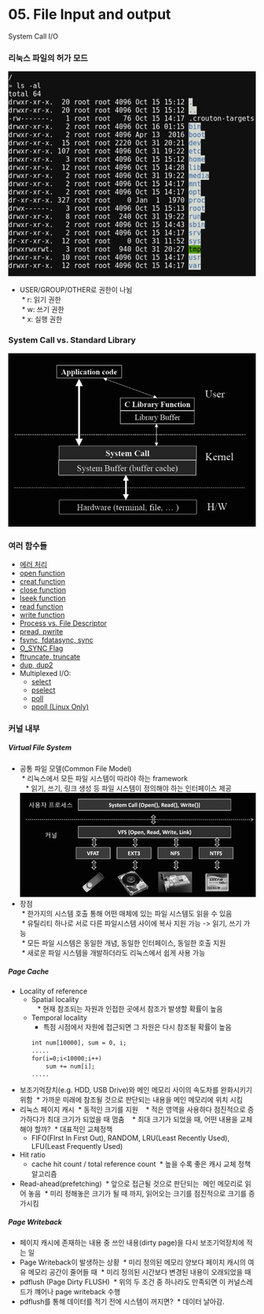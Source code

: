 # 05. File Input and output
System Call I/O  

### 리눅스 파일의 허가 모드
![ls](./ls.png?raw=true "ls")  
* USER/GROUP/OTHER로 권한이 나뉨  
  * r: 읽기 권한  
  * w: 쓰기 권한  
  * x: 실행 권한  

### System Call vs. Standard Library
![system_call](./system_call.png?raw=true "system_call")

### 여러 함수들 
* [에러 처리](./perror_stderror "에러 처리")
* [open function](./open "open function")
* [creat function](./creat "creat function")
* [close function](./close "close function")
* [lseek function](./lseek "lseek function")
* [read function](./read "read function")
* [write function](./write "write function")
* [Process vs. File Descriptor](./read/README.md "Process vs. File Descriptor")
* [pread, pwrite](./pread_pwrite "pread, pwrite")
* [fsync, fdatasync, sync](./fsync_fdatasync_sync "fsync, fdatasync, sync")
* [O_SYNC Flag](./fsync_fdatasync_sync/README.md "O_SYNC Flag")
* [ftruncate, truncate](./ftruncate_truncate "ftruncate, truncate")
* [dup, dup2](./dup_dup2 "dup, dup2")
* Multiplexed I/O:
  * [select](./select "select")
  * [pselect](./pselect "pselect")
  * [poll](./poll "poll")
  * [ppoll (Linux Only)](./ppoll "ppoll")

### 커널 내부
##### Virtual File System
* 공통 파일 모델(Common File Model)  
  * 리눅스에서 모든 파일 시스템이 따라야 하는 framework  
    * 읽기, 쓰기, 링크 생성 등 파일 시스템이 정의해야 하는 인터페이스 제공  
    ![vfs](./vfs.png?raw=true "vfs")  
* 장점  
  * 한가지의 시스템 호출 통해 어떤 매체에 있는 파일 시스템도 읽을 수 있음  
  * 유틸리티 하나로 서로 다른 파일시스템 사이에 복사 지원 가능 -> 읽기, 쓰기 가능  
  * 모든 파일 시스템은 동일한 개념, 동일한 인터페이스, 동일한 호출 지원  
  * 새로운 파일 시스템을 개발하더라도 리눅스에서 쉽게 사용 가능
##### Page Cache
* Locality of reference  
  * Spatial locality  
    * 현재 참조되는 자원과 인접한 곳에서 참조가 발생할 확률이 높음
  * Temporal locality  
  	* 특점 시점에서 자원에 접근되면 그 자원은 다시 참조될 확률이 높음  
    ```
	int num[10000], sum = 0, i;  
   	.....  
    for(i=0;i<10000;i++)  
        sum += num[i];  
    .....  
    ```
* 보조기억장치(e.g. HDD, USB Drive)와 메인 메모리 사이의 속도차를 완화시키기 위함
  * 가까운 미래에 참조될 것으로 판단되는 내용을 메인 메모리에 위치 시킴
* 리눅스 페이지 캐시
  * 동적인 크기를 지원
    * 적은 영역을 사용하다 점진적으로 증가하다가 최대 크기가 되었을 때 멈춤
    * 최대 크기가 되었을 때, 어떤 내용을 교체해야 할까?
  * 대표적인 교체정책
    * FIFO(FIrst In First Out), RANDOM, LRU(Least Recently Used), LFU(Least Frequently Used)  
* Hit ratio
  * cache hit count / total reference count
  * 높을 수록 좋은 캐시 교체 정책 알고리즘
* Read-ahead(prefetching)
  * 앞으로 접근될 것으로 판단되는  메인 메모리로 읽어 놓음
  * 미리 정해놓은 크기가 될 때 까지, 읽어오는 크기를 점진적으로 크기를 증가시킴
##### Page Writeback
* 페이지 캐시에 존재하는 내용 중 쓰인 내용(dirty page)을 다시 보조기억장치에 적는 일
* Page Writeback이 발생하는 상황
  * 미리 정의된 메모리 양보다 페이지 캐시의 여유 메모리 공간이 줄어들 때
  * 미리 정의된 시간보다 변경된 내용이 오래되었을 때
* pdflush (Page Dirty FLUSH)
  * 위의 두 조건 중 하나라도 만족되면 이 커널스레드가 꺠어나 page writeback 수행
* pdflush를 통해 데이터를 적기 전에 시스템이 꺼지면?
  * 데이터 날아감.

